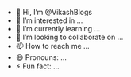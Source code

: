 - 👋 Hi, I’m @VikashBlogs
- 👀 I’m interested in ...
- 🌱 I’m currently learning ...
- 💞️ I’m looking to collaborate on ...
- 📫 How to reach me ...
- 😄 Pronouns: ...
- ⚡ Fun fact: ...

<!---
VikashBlogs/VikashBlogs is a ✨ special ✨ repository because its `README.md` (this file) appears on your GitHub profile.
You can click the Preview link to take a look at your changes.
--->
